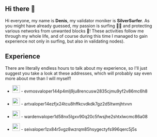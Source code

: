 ## Hi there 👋
Hi everyone, my name is **Denis**, my validator moniker is **SilverSurfer**. As you might have already guessed, my passion is surfing 🏄‍♂️ and protecting various networks from unwanted blocks 💪! These activities follow me through my whole life, and of course during this time I managed to gain experience not only in surfing, but also in validating nodes).

## Experience
There are literally endless hours to talk about my experience, so I'll just suggest you take a look at these addresses, which will probably say even more about me than I will myself! 

<ul>
<li><p></p><img src="https://github.com/user-attachments/assets/14a0df3c-647b-43c7-8b12-69ef3dd3c093" width=25> - evmosvaloper144p4mlj9ju8rencusw2835cjmu9yf2v86mc6h8</p></li>
<li><p><img src="https://github.com/user-attachments/assets/d75ce257-3db3-4d1b-84be-430edcb16dbb" width=25> - artvaloper14ezfjx24tcu8hffkcvdkdk7gz2d5ltwmjhtvvn</p></li>
<li><p><img src="https://github.com/user-attachments/assets/238aee8f-f056-4c71-bf54-94bcb24aad59" width=25> - wardenvaloper1d58nx5lgxv90q20c5fwsjhe2shtxlwcmc86a08</p></li>
<li><p><img src="https://github.com/user-attachments/assets/7863a9a3-0246-4cf4-8629-1201480a2310" width=25> - seivaloper1zx84r5vgz8wzrqm85hsygectyfs996qerc5j5s</p></li>


</ul>
